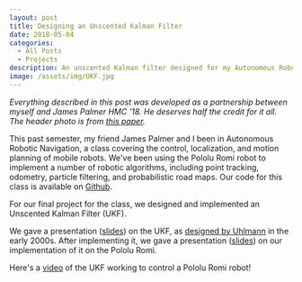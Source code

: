 ```yaml
---
layout: post
title: Designing an Unscented Kalman Filter
date: 2018-05-04
categories:
  - All Posts
  - Projects
description: An unscented Kalman filter designed for my Autonomous Robotic Navigation class.
image: /assets/img/UKF.jpg
---
```

*Everything described in this post was developed as a partnership between myself and James Palmer HMC '18. He deserves half the credit for it all. The header photo is from [this paper][image].*

This past semester, my friend James Palmer and I been in Autonomous Robotic Navigation, a class covering the control, localization, and motion planning of mobile robots. We've been using the Pololu Romi robot to implement a number of robotic algorithms, including point tracking, odometry, particle filtering, and probabilistic road maps. Our code for this class is available on [Github][code].

For our final project for the class, we designed and implemented an Unscented Kalman Filter (UKF). 

We gave a presentation ([slides][paper-pres]) on the UKF, as [designed by Uhlmann][paper] in the early 2000s. After implementing it, we gave a presentation ([slides][final-pres]) on our implementation of it on the Pololu Romi.

Here's a [video][UKF-control-vid] of the UKF working to control a Pololu Romi robot!

[UKF-control-vid]: https://www.youtube.com/watch?v=cn4hnMLpuGI
[paper-pres]: https://docs.google.com/presentation/d/1BN3sHgllhygNzYftKg4H0Gm53S5IXnhsGaBdE2lw4jo/edit?usp=sharing
[final-pres]: https://docs.google.com/presentation/d/1piwF_LOPxW4Z-kkl0YXN7IbtVDWnmhYHtcBYQM_RfJ0/edit?usp=sharing
[code]: https://github.com/khanh111/E160_Code
[paper]: https://ieeexplore.ieee.org/document/1271397/
[image]: https://www.sciencedirect.com/science/article/pii/S014102961631313X
